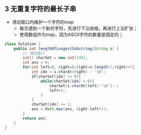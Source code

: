 ## 3 无重复字符的最长子串

- 滑动窗口内维护一个字符的map
  - 每次遇到一个新的字符，先进行下沿收缩，再进行上沿扩张；
  - 使用数组作为map，因为ASCII字符的数量是固定的；

```java
class Solution {
    public int lengthOfLongestSubstring(String s) {
        // 滑动窗口
        int[] charSet = new int[130];
        int ans = 0;
        for(int left=0, right=0;right<s.length();right++){
            int idx = s.charAt(right) - '\0';
            if(charSet[idx] != 0){
                while(charSet[idx] > 0){
                    charSet[s.charAt(left)-'\0']--;
                    left++;
                }
            }
            charSet[idx] += 1;
            ans = Math.max(ans, right-left+1);
        }
        return ans;
    }
}
```

